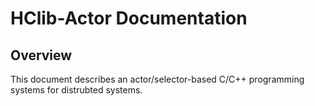 # HClib-Actor Documentation

## Overview
This document describes an actor/selector-based C/C++ programming systems for distrubted systems.
